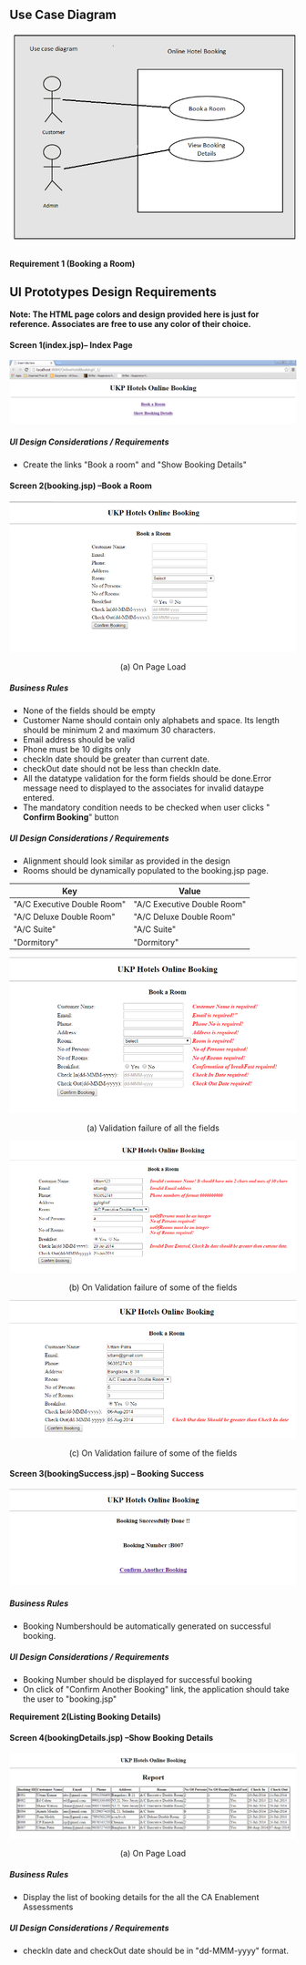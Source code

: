 ## Use Case Diagram

![](https://github.com/yg375/mini_hotel_booking/blob/master/WebContent/1.png)

##

**Requirement 1 (Booking a Room)**

## UI Prototypes Design Requirements

**Note: The HTML page colors and design provided here is just for reference. Associates are free to use any color of their choice.**

#### Screen 1(index.jsp)– Index Page

![](https://github.com/yg375/mini_hotel_booking/blob/master/WebContent/2.png)

##### UI Design Considerations / Requirements

- Create the links &quot;Book a room&quot; and &quot;Show Booking Details&quot;

#### Screen 2(booking.jsp) –Book a Room

![](https://github.com/yg375/mini_hotel_booking/blob/master/WebContent/3.png)

<p align="center">(a) On Page Load</p>

##### Business Rules

- None of the fields should be empty
- Customer Name should contain only alphabets and space. Its length should be minimum 2 and maximum 30 characters.
- Email address should be valid
- Phone must be 10 digits only
- checkIn date should be greater than current date.
- checkOut date should not be less than checkIn date.
- All the datatype validation for the form fields should be done.Error message need to displayed to the associates for invalid dataype entered.
- The mandatory condition needs to be checked when user clicks &quot; **Confirm Booking**&quot; button

##### UI Design Considerations / Requirements

- Alignment should look similar as provided in the design
- Rooms should be dynamically populated to the booking.jsp page.

| Key | Value |
| --- | --- |
| &quot;A/C Executive Double Room&quot; | &quot;A/C Executive Double Room&quot; |
| &quot;A/C Deluxe Double Room&quot; | &quot;A/C Deluxe Double Room&quot; |
| &quot;A/C Suite&quot; | &quot;A/C Suite&quot; |
| &quot;Dormitory&quot; | &quot;Dormitory&quot; |

![](https://github.com/yg375/mini_hotel_booking/blob/master/WebContent/4.png)

<p align="center">(a) Validation failure of all the fields </p>

![](https://github.com/yg375/mini_hotel_booking/blob/master/WebContent/5.png)


<p align="center">(b) On Validation failure of some of the fields </p>

![](https://github.com/yg375/mini_hotel_booking/blob/master/WebContent/6.png)

<p align="center">(c) On Validation failure of some of the fields </p>

####

#### Screen 3(bookingSuccess.jsp) – Booking Success

![](https://github.com/yg375/mini_hotel_booking/blob/master/WebContent/7.png)

##### Business Rules

- Booking Numbershould be automatically generated on successful booking.

##### UI Design Considerations / Requirements

- Booking Number should be displayed for successful booking
- On click of &quot;Confirm Another Booking&quot; link, the application should take the user to &quot;booking.jsp&quot;

**Requirement 2(Listing Booking Details)**

#### Screen 4(bookingDetails.jsp) –Show Booking Details

![](https://github.com/yg375/mini_hotel_booking/blob/master/WebContent/8.png)

<p align="center"> (a) On Page Load </p>

##### Business Rules

- Display the list of booking details for the all the CA Enablement Assessments

##### UI Design Considerations / Requirements

- checkIn date and checkOut date should be in &quot;dd-MMM-yyyy&quot; format.
